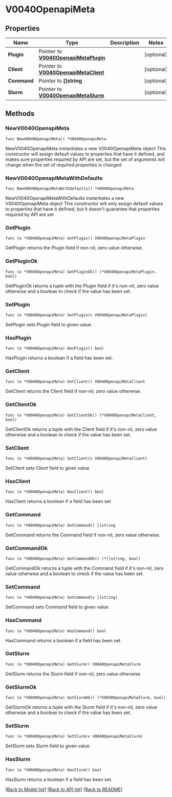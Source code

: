 # V0040OpenapiMeta

## Properties

Name | Type | Description | Notes
------------ | ------------- | ------------- | -------------
**Plugin** | Pointer to [**V0040OpenapiMetaPlugin**](V0040OpenapiMetaPlugin.md) |  | [optional] 
**Client** | Pointer to [**V0040OpenapiMetaClient**](V0040OpenapiMetaClient.md) |  | [optional] 
**Command** | Pointer to **[]string** |  | [optional] 
**Slurm** | Pointer to [**V0040OpenapiMetaSlurm**](V0040OpenapiMetaSlurm.md) |  | [optional] 

## Methods

### NewV0040OpenapiMeta

`func NewV0040OpenapiMeta() *V0040OpenapiMeta`

NewV0040OpenapiMeta instantiates a new V0040OpenapiMeta object
This constructor will assign default values to properties that have it defined,
and makes sure properties required by API are set, but the set of arguments
will change when the set of required properties is changed

### NewV0040OpenapiMetaWithDefaults

`func NewV0040OpenapiMetaWithDefaults() *V0040OpenapiMeta`

NewV0040OpenapiMetaWithDefaults instantiates a new V0040OpenapiMeta object
This constructor will only assign default values to properties that have it defined,
but it doesn't guarantee that properties required by API are set

### GetPlugin

`func (o *V0040OpenapiMeta) GetPlugin() V0040OpenapiMetaPlugin`

GetPlugin returns the Plugin field if non-nil, zero value otherwise.

### GetPluginOk

`func (o *V0040OpenapiMeta) GetPluginOk() (*V0040OpenapiMetaPlugin, bool)`

GetPluginOk returns a tuple with the Plugin field if it's non-nil, zero value otherwise
and a boolean to check if the value has been set.

### SetPlugin

`func (o *V0040OpenapiMeta) SetPlugin(v V0040OpenapiMetaPlugin)`

SetPlugin sets Plugin field to given value.

### HasPlugin

`func (o *V0040OpenapiMeta) HasPlugin() bool`

HasPlugin returns a boolean if a field has been set.

### GetClient

`func (o *V0040OpenapiMeta) GetClient() V0040OpenapiMetaClient`

GetClient returns the Client field if non-nil, zero value otherwise.

### GetClientOk

`func (o *V0040OpenapiMeta) GetClientOk() (*V0040OpenapiMetaClient, bool)`

GetClientOk returns a tuple with the Client field if it's non-nil, zero value otherwise
and a boolean to check if the value has been set.

### SetClient

`func (o *V0040OpenapiMeta) SetClient(v V0040OpenapiMetaClient)`

SetClient sets Client field to given value.

### HasClient

`func (o *V0040OpenapiMeta) HasClient() bool`

HasClient returns a boolean if a field has been set.

### GetCommand

`func (o *V0040OpenapiMeta) GetCommand() []string`

GetCommand returns the Command field if non-nil, zero value otherwise.

### GetCommandOk

`func (o *V0040OpenapiMeta) GetCommandOk() (*[]string, bool)`

GetCommandOk returns a tuple with the Command field if it's non-nil, zero value otherwise
and a boolean to check if the value has been set.

### SetCommand

`func (o *V0040OpenapiMeta) SetCommand(v []string)`

SetCommand sets Command field to given value.

### HasCommand

`func (o *V0040OpenapiMeta) HasCommand() bool`

HasCommand returns a boolean if a field has been set.

### GetSlurm

`func (o *V0040OpenapiMeta) GetSlurm() V0040OpenapiMetaSlurm`

GetSlurm returns the Slurm field if non-nil, zero value otherwise.

### GetSlurmOk

`func (o *V0040OpenapiMeta) GetSlurmOk() (*V0040OpenapiMetaSlurm, bool)`

GetSlurmOk returns a tuple with the Slurm field if it's non-nil, zero value otherwise
and a boolean to check if the value has been set.

### SetSlurm

`func (o *V0040OpenapiMeta) SetSlurm(v V0040OpenapiMetaSlurm)`

SetSlurm sets Slurm field to given value.

### HasSlurm

`func (o *V0040OpenapiMeta) HasSlurm() bool`

HasSlurm returns a boolean if a field has been set.


[[Back to Model list]](../README.md#documentation-for-models) [[Back to API list]](../README.md#documentation-for-api-endpoints) [[Back to README]](../README.md)


